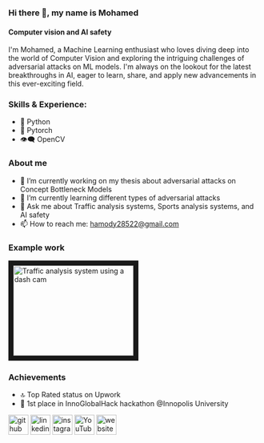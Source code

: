 ### Hi there 👋, my name is Mohamed
#### Computer vision and AI safety 
I'm Mohamed, a Machine Learning enthusiast who loves diving deep into the world of Computer Vision and exploring the intriguing challenges of adversarial attacks on ML models. I'm always on the lookout for the latest breakthroughs in AI, eager to learn, share, and apply new advancements in this ever-exciting field.

### Skills & Experience:
* 🐍 Python
* 🔨 Pytorch
* 👁‍🗨 OpenCV

### About me

- 🔭 I’m currently working on my thesis about adversarial attacks on Concept Bottleneck Models 
- 🌱 I’m currently learning different types of adversarial attacks 
- 💬 Ask me about Traffic analysis systems, Sports analysis systems, and AI safety 
- 📫 How to reach me: hamody28522@gmail.com 

### Example work
<a href="https://www.youtube.com/watch?v=Q4QLGIo8jLs" target="_blank"><img src="http://img.youtube.com/vi/Q4QLGIo8jLs/0.jpg" 
alt="Traffic analysis system using a dash cam" width="240" height="180" border="10" /></a>

### Achievements 

* 🔝 Top Rated status on Upwork
* 🥇 1st place in InnoGlobalHack hackathon @Innopolis University

[<img src='https://cdn.jsdelivr.net/npm/simple-icons@3.0.1/icons/github.svg' alt='github' height='40'>](https://github.com/MohamedHamdy28)  [<img src='https://cdn.jsdelivr.net/npm/simple-icons@3.0.1/icons/linkedin.svg' alt='linkedin' height='40'>](https://www.linkedin.com/in/https://www.linkedin.com/in/mohamed-hamdy-6aa599200//)  [<img src='https://cdn.jsdelivr.net/npm/simple-icons@3.0.1/icons/instagram.svg' alt='instagram' height='40'>](https://www.instagram.com/https://www.instagram.com/mo_hamdy82//)  [<img src='https://cdn.jsdelivr.net/npm/simple-icons@3.0.1/icons/youtube.svg' alt='YouTube' height='40'>](https://www.youtube.com/channel/https://www.youtube.com/channel/UC1GPRXuTJDl3daDdN8wPHQA)  [<img src='https://cdn.jsdelivr.net/npm/simple-icons@3.0.1/icons/icloud.svg' alt='website' height='40'>](https://mohamedhamdy28.github.io/)  



